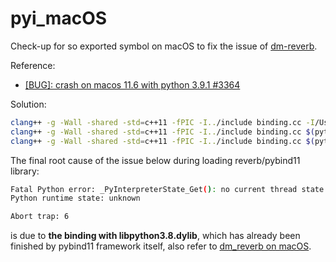 # pyi_macOS

Check-up for so exported symbol on macOS to fix the issue of [dm-reverb](https://github.com/llv22/dm_reverb_macOS).

Reference:

* [[BUG]: crash on macos 11.6 with python 3.9.1 #3364](https://github.com/pybind/pybind11/issues/3364)

Solution:

```bash
clang++ -g -Wall -shared -std=c++11 -fPIC -I../include binding.cc -I/Users/llv23/opt/miniconda3/include/python3.8 -Wno-unused-result -Wsign-compare -Wunreachable-code -DNDEBUG -g -fwrapv -O3 -Wall -Wstrict-prototypes -arch x86_64 -L/Users/llv23/opt/miniconda3/lib/python3.8/config-3.8-darwin -ldl -framework CoreFoundation -undefined dynamic_lookup -o example.so
clang++ -g -Wall -shared -std=c++11 -fPIC -I../include binding.cc $(python3.8-config --cflags --ldflags) -undefined dynamic_lookup -o libpybind.so
clang++ -g -Wall -shared -std=c++11 -fPIC -I../include binding.cc $(python3-config --cflags --ldflags) -undefined dynamic_lookup -o libexample3.7.so
```

The final root cause of the issue below during loading reverb/pybind11 library:

```bash
Fatal Python error: _PyInterpreterState_Get(): no current thread state
Python runtime state: unknown

Abort trap: 6
```

is due to **the binding with libpython3.8.dylib**, which has already been finished by pybind11 framework itself, also refer to [dm_reverb on macOS](https://github.com/llv22/dm_reverb_macOS).
